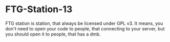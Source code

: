 # FTG-Station-13
FTG station is station, that always be licensed under GPL v3. It means, you don't need to open your code to people, that connecting to your server, but you should open it to people, that has a dmb.
